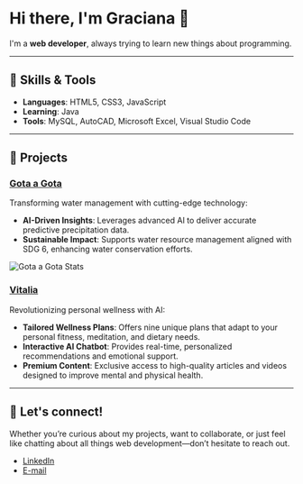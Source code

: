 # Hi there, I'm Graciana 🌷

I'm a **web developer**, always trying to learn new things about programming.

---

## 🍓 Skills & Tools
- **Languages**: HTML5, CSS3, JavaScript
- **Learning**: Java
- **Tools**: MySQL, AutoCAD, Microsoft Excel, Visual Studio Code

---

## 🍭 Projects

### [Gota a Gota](https://github.com/gracimarch/gota-a-gota)
Transforming water management with cutting-edge technology:
- **AI-Driven Insights**: Leverages advanced AI to deliver accurate predictive precipitation data.
- **Sustainable Impact**: Supports water resource management aligned with SDG 6, enhancing water conservation efforts.

![Gota a Gota Stats](https://github.com/gracimarch/gracimarch/assets/136918669/4610f062-45d3-4939-a522-935a86dc4bcc)

### [Vitalia](https://github.com/gracimarch/Vitalia)
Revolutionizing personal wellness with AI:
- **Tailored Wellness Plans**: Offers nine unique plans that adapt to your personal fitness, meditation, and dietary needs.
- **Interactive AI Chatbot**: Provides real-time, personalized recommendations and emotional support.
- **Premium Content**: Exclusive access to high-quality articles and videos designed to improve mental and physical health.

---

## 🧁 Let's connect!

Whether you’re curious about my projects, want to collaborate, or just feel like chatting about all things web development—don’t hesitate to reach out.

- [LinkedIn](https://www.linkedin.com/in/gracimarch/)
- [E-mail](mailto:gracianamarch1@gmail.com)
